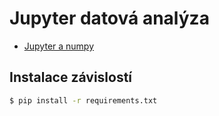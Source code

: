 # Jupyter datová analýza
- [Jupyter a numpy](numpy)

## Instalace závislostí
```bash
$ pip install -r requirements.txt
```
